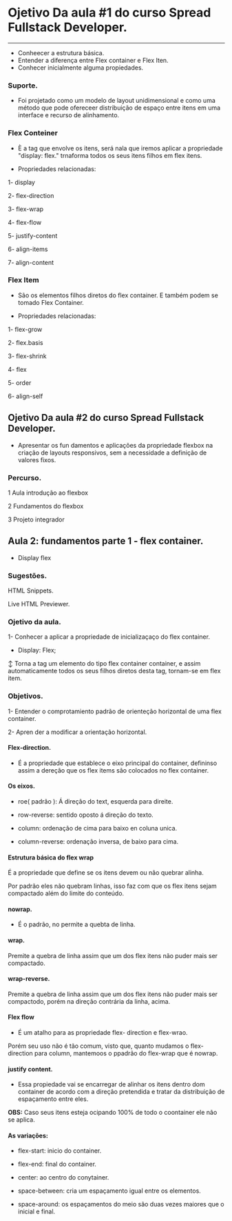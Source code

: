 # Ojetivo Da aula #1 do curso Spread Fullstack Developer.
------

* Conheecer a estrutura básica.
* Entender a diferença entre Flex container e Flex Iten.
* Conhecer inicialmente alguma propiedades.

### Suporte.

* Foi projetado como um modelo de layout unidimensional e como uma método que pode ofereceer distribuição de espaço entre itens em uma interface e recurso de alinhamento.

### Flex Conteiner

* È a tag que envolve os itens, será nala que iremos aplicar a propriedade "display: flex." trnaforma todos os seus itens filhos em flex itens.

* Propriedades relacionadas:

1- display

2- flex-direction

3- flex-wrap

4- flex-flow

5- justify-content

6- align-items

7- align-content

### Flex Item

* São os elementos filhos diretos do flex container. E também podem se tomado Flex Container.

* Propriedades relacionadas:

1- flex-grow 

2- flex.basis

3- flex-shrink

4- flex 

5- order

6- align-self

## Ojetivo Da aula #2 do curso Spread Fullstack Developer.

* Apresentar os fun damentos e aplicações da propriedade flexbox na criação de layouts responsivos, sem a necessidade a definição de valores fixos.

### Percurso.

1 Aula introdução ao flexbox

2 Fundamentos do flexbox

3 Projeto integrador


## Aula 2: fundamentos parte 1 - flex container.

* Display flex

### Sugestões.

HTML Snippets.

Live HTML Previewer.

### Ojetivo da aula.

1- Conhecer a aplicar a propriedade de inicializaçaço do flex container.

* Display: Flex;

↕ Torna a tag um elemento do tipo flex container container, e assim automaticamente todos os seus filhos diretos desta tag, tornam-se em flex item.

### Objetivos.

1- Entender o comprotamiento padrão de orienteção horizontal de uma flex container.

2- Apren der a modificar a orientação horizontal.

#### Flex-direction.

* É a propriedade que establece o eixo principal do container, defininso assim a dereção que os flex items são colocados no flex container.

#### Os eixos.

* roe( padrão ): Á direção do text, esquerda para direite. 

* row-reverse: sentido oposto á direção do texto.

* column: ordenação de cima para baixo en coluna unica.

* column-reverse: ordenação inversa, de baixo para cima.


#### Estrutura básica do flex wrap

É a propriedade que define se os itens devem ou não quebrar alinha.

Por padrão eles não quebram linhas, isso faz com que os flex itens sejam compactado além do limite do conteúdo.

#### nowrap.

* É o padrão, no permite a quebta de linha.

#### wrap.

Premite a quebra de linha assim que um dos flex itens não puder mais ser compactado.

#### wrap-reverse.

Premite a quebra de linha assim que um dos flex itens não puder mais ser compactodo, porém na direção contrária da linha, acima.


#### Flex flow

* É um atalho para as propriedade flex- direction e flex-wrao. 

Porém seu uso não  é tão comum, visto que, quanto mudamos o flex-direction para column, mantemoos o ppadrão do flex-wrap que é nowrap.


#### justify content.


* Essa propiedade vai se encarregar de alinhar os itens dentro dom container de acordo com a direção pretendida e tratar da distribuição de espaçamento entre eles.

**OBS:** Caso seus itens esteja ocipando 100% de todo o coontainer ele não se aplica.


#### As variações:

* flex-start: inicio do container.

* flex-end: final do container.

* center: ao centro do conytainer.

* space-between: cria um espaçamento igual entre os elementos.

* space-around: os espaçamentos do meio são duas vezes maiores que o inicial e final.

